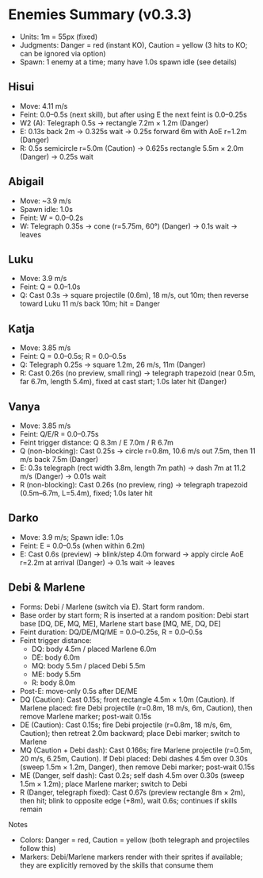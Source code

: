 # Enemies Summary (v0.3.3)

- Units: 1m = 55px (fixed)
- Judgments: Danger = red (instant KO), Caution = yellow (3 hits to KO; can be ignored via option)
- Spawn: 1 enemy at a time; many have 1.0s spawn idle (see details)

## Hisui
- Move: 4.11 m/s
- Feint: 0.0–0.5s (next skill), but after using E the next feint is 0.0–0.25s
- W2 (A): Telegraph 0.5s → rectangle 7.2m × 1.2m (Danger)
- E: 0.13s back 2m → 0.325s wait → 0.25s forward 6m with AoE r=1.2m (Danger)
- R: 0.5s semicircle r=5.0m (Caution) → 0.625s rectangle 5.5m × 2.0m (Danger) → 0.25s wait

## Abigail
- Move: ~3.9 m/s
- Spawn idle: 1.0s
- Feint: W = 0.0–0.2s
- W: Telegraph 0.35s → cone (r=5.75m, 60°) (Danger) → 0.1s wait → leaves

## Luku
- Move: 3.9 m/s
- Feint: Q = 0.0–1.0s
- Q: Cast 0.3s → square projectile (0.6m), 18 m/s, out 10m; then reverse toward Luku 11 m/s back 10m; hit = Danger

## Katja
- Move: 3.85 m/s
- Feint: Q = 0.0–0.5s; R = 0.0–0.5s
- Q: Telegraph 0.25s → square 1.2m, 26 m/s, 11m (Danger)
- R: Cast 0.26s (no preview, small ring) → telegraph trapezoid (near 0.5m, far 6.7m, length 5.4m), fixed at cast start; 1.0s later hit (Danger)

## Vanya
- Move: 3.85 m/s
- Feint: Q/E/R = 0.0–0.75s
- Feint trigger distance: Q 8.3m / E 7.0m / R 6.7m
- Q (non-blocking): Cast 0.25s → circle r=0.8m, 10.6 m/s out 7.5m, then 11 m/s back 7.5m (Danger)
- E: 0.3s telegraph (rect width 3.8m, length 7m path) → dash 7m at 11.2 m/s (Danger) → 0.01s wait
- R (non-blocking): Cast 0.26s (no preview, ring) → telegraph trapezoid (0.5m–6.7m, L=5.4m), fixed; 1.0s later hit

## Darko
- Move: 3.9 m/s; Spawn idle: 1.0s
- Feint: E = 0.0–0.5s (when within 6.2m)
- E: Cast 0.6s (preview) → blink/step 4.0m forward → apply circle AoE r=2.2m at arrival (Danger) → 0.1s wait → leaves

## Debi & Marlene
- Forms: Debi / Marlene (switch via E). Start form random.
- Base order by start form; R is inserted at a random position: Debi start base [DQ, DE, MQ, ME], Marlene start base [MQ, ME, DQ, DE]
- Feint duration: DQ/DE/MQ/ME = 0.0–0.25s, R = 0.0–0.5s
- Feint trigger distance:
  - DQ: body 4.5m / placed Marlene 6.0m
  - DE: body 6.0m
  - MQ: body 5.5m / placed Debi 5.5m
  - ME: body 5.5m
  - R: body 8.0m
- Post-E: move-only 0.5s after DE/ME
- DQ (Caution): Cast 0.15s; front rectangle 4.5m × 1.0m (Caution). If Marlene placed: fire Debi projectile (r=0.8m, 18 m/s, 6m, Caution), then remove Marlene marker; post-wait 0.15s
- DE (Caution): Cast 0.15s; fire Debi projectile (r=0.8m, 18 m/s, 6m, Caution); then retreat 2.0m backward; place Debi marker; switch to Marlene
- MQ (Caution + Debi dash): Cast 0.166s; fire Marlene projectile (r=0.5m, 20 m/s, 6.25m, Caution). If Debi placed: Debi dashes 4.5m over 0.30s (sweep 1.5m × 1.2m, Danger), then remove Debi marker; post-wait 0.15s
- ME (Danger, self dash): Cast 0.2s; self dash 4.5m over 0.30s (sweep 1.5m × 1.2m); place Marlene marker; switch to Debi
- R (Danger, telegraph fixed): Cast 0.67s (preview rectangle 8m × 2m), then hit; blink to opposite edge (+8m), wait 0.6s; continues if skills remain

Notes
- Colors: Danger = red, Caution = yellow (both telegraph and projectiles follow this)
- Markers: Debi/Marlene markers render with their sprites if available; they are explicitly removed by the skills that consume them

